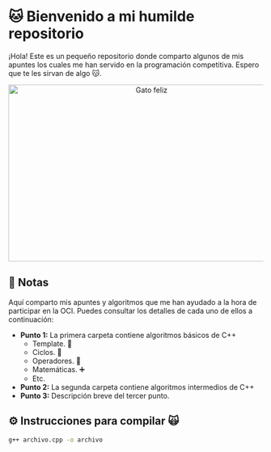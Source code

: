 # 🐱 Bienvenido a mi humilde repositorio

¡Hola! Este es un pequeño repositorio donde comparto algunos de mis apuntes los cuales me han servido en la programación competitiva. Espero que te les sirvan de algo 😽.

<p align="center">
  <img src="https://www.tiendanimal.es/articulos/wp-content/uploads/2014/05/%C2%BFC%C3%B3mo-tener-gatos-m%C3%A1s-felices_-1200x900.jpg" alt="Gato feliz" width="550" height="350" />
</p>

## 📝 Notas 

Aquí comparto mis apuntes y algoritmos que me han ayudado a la hora de participar en la OCI. Puedes consultar los detalles de cada uno de ellos a continuación:

- **Punto 1:** La primera carpeta contiene algoritmos básicos de C++
  - Template. 📃
  - Ciclos. 🔁
  - Operadores. 🔢
  - Matemáticas. ➕
  - Etc.
- **Punto 2:** La segunda carpeta contiene algoritmos intermedios de C++
- **Punto 3:** Descripción breve del tercer punto.

## ⚙️ Instrucciones para compilar 🙀
   ```bash
   g++ archivo.cpp -o archivo
